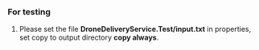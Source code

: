 
### For testing

1. Please set the file **DroneDeliveryService.Test/input.txt** in properties, set copy to output directory  **copy always**.